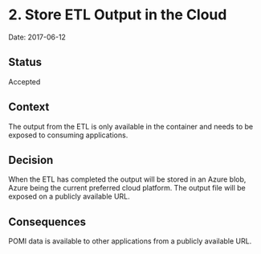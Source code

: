 # 2. Store ETL Output in the Cloud

Date: 2017-06-12

## Status

Accepted

## Context

The output from the ETL is only available in the container and needs to be exposed to consuming applications.

## Decision

When the ETL has completed the output will be stored in an Azure blob, Azure being the current preferred cloud platform.
The output file will be exposed on a publicly available URL.

## Consequences

POMI data is available to other applications from a publicly available URL.
